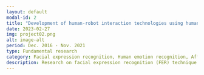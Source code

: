 ```yaml
---
layout: default
modal-id: 2
title: "Development of human‐robot interaction technologies using human internal emotional states recognition"
date: 2023-02-27
img: project02.png
alt: image-alt
period: Dec. 2016 - Nov. 2021
type: Fundamental research
category: Facial expression recognition, Human emotion recognition, Affect estimation
description: Research on facial expression recognition (FER) technique. Valence-arousal (VA) domain FER. Case study of mismatches between inner emotions and facial expressions (i.e.,hidden emotion detection).
---
```

